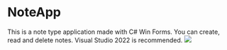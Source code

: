 # NoteApp
This is a note type application made with C# Win Forms. You can create, read and delete notes.
Visual Studio 2022 is recommended.
<img src="https://cdn.discordapp.com/attachments/323104790655795201/1053657149240246392/image.png">

